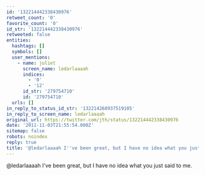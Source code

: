 ```yaml
---
id: '132214442338430976'
retweet_count: '0'
favorite_count: '0'
id_str: '132214442338430976'
retweeted: false
entities:
  hashtags: []
  symbols: []
  user_mentions:
    - name: juliet
      screen_name: ledarlaaaah
      indices:
        - '0'
        - '12'
      id_str: '279754710'
      id: '279754710'
  urls: []
in_reply_to_status_id_str: '132214268937519105'
in_reply_to_screen_name: ledarlaaaah
original_url: https://twitter.com/jth/status/132214442338430976
date: '2011-11-03T21:55:54.000Z'
sitemap: false
robots: noindex
reply: true
title: '@ledarlaaaah I''ve been great, but I have no idea what you just said to me.'
---
```


@ledarlaaaah I've been great, but I have no idea what you just said to me.